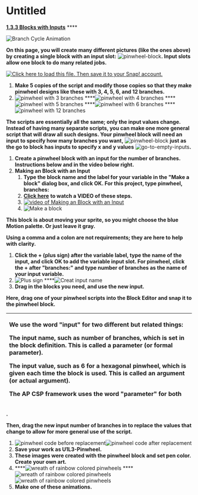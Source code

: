# Untitled



[**1.3.3 Blocks with Inputs**](https://bjc.edc.org/bjc-r/cur/programming/1-introduction/3-drawing/3-blocks-with-inputs.html?topic=nyc_bjc%2F1-intro-loops.topic&course=bjc4nyc.html&novideo&noassignment) ****

![Branch Cycle Animation](https://lh5.googleusercontent.com/fyNskTkdS0DY5pre9fHMoVDJnFVpMMLzJCCs6598uSv2udPuJzM6um3spxqYbUkC7UHjvlMkT1Z2SyqBhDETrN8untZCbXq6VByBFf2h26Kp_ljL4Hz7ddqW7oSqLoAR7Rj8C_0)

**On this page, you will create many different pictures \(like the ones above\) by creating a single block with an input slot:** ![pinwheel-block](https://lh4.googleusercontent.com/A-B3JLbQfXzjLvzHn80C8OIEp9fkBnkPqB5OdmU-tc_hfbfvZ_qY4YqQxuRyLHYPNR1JOwSaZjIFcA43WbqG7ZB0UNH-th_DVmvuSbgA4x1HJfBpmfVHN0uE_thhTMzxhhl-NJc)**. Input slots allow one block to do many related jobs.**

[![Click here to load this file. Then save it to your Snap! account.](https://lh6.googleusercontent.com/IaDf9D5S3p1Fgl9EwybQIc7k9UDsKUUrW-Zpln1V25WPd24CTLy0Imndiwi295E23UMVEMhdBIzntzp_OwuFeGf1mb3Gt1MuCMnm5lLNF5ioF-CCkGvlmPThvMzPOXzO7GcWPxU)](http://snap.berkeley.edu/snapsource/snap.html#open:http://bjc.edc.org/bjc-r/prog/1-introduction/U1L3-Pinwheel.xml)

1. **Make 5 copies of the script and modify those copies so that they make pinwheel designs like these with 3, 4, 5, 6, and 12 branches.**
2. ![pinwheel with 3 branches](https://lh3.googleusercontent.com/Lh132WOLMllbL3lWGpLjIBb7wslYny_mbG_QELfPqjFyL7dwlWK248-kElAhemJGQ9iFKVag2YphDYUDx4OdpWyYfNZujBqtmbxIaVDTnuhxq841l_63pvI5_MwyGwLztdVqz84) ****![pinwheel with 4 branches](https://lh6.googleusercontent.com/gBuLcag_q0HQGR1PXSJRHqBRxGTMKETaym5hRflaUE0cRGC98PEBgTIo2xusObl3b3jTENGDPJdGSZhqPS_UCZRXsvemadgPeCl0SX-hp6RKxN2Mdb8GhJ-VWSl2_q-cmJV67gY) ****![pinwheel with 5 branches](https://lh3.googleusercontent.com/LzJnSaq_vFSvnJnj6HI-jgwJTYZ41T5NXAYpUg3JT-3GIyFOZZ7EYmLaleIRTyBwiaB35MgJN3QY3YgPTcAQpm2QCQiVPGihXLCciDjlYuUIZXbbSzgWPOmSw3E0m-rGCQPqEhg) ****![pinwheel with 6 branches](https://lh5.googleusercontent.com/Qzj6OxVrA9EzgHdGuxp84I1Xkrw9Mr2avXbK3u_YvpF7hmiwAB9HJ93IViyf8bBa9n-yqmufBLLJjD5UD8dC9iqmQ3IlOFjSc7f2qG7UCksdDN0vRPiYiTkp7PgLooOtbwx9Jl8) ****![pinwheel with 12 branches](https://lh4.googleusercontent.com/i-AFP7PNdBltYdKF76YWRROZa3-z3OF0BmV4RZ2lOE_ja5kkwIMW3OLgH22aVGHJlripVUPBa8kWgZbiB8wj3m9iVBsdrBuzTY74BfSqxj1TDHY9Tz0HvBiFP5pf9CukVC_1JhU)

**The scripts are essentially all the same; only the input values change. Instead of having many separate scripts, you can make one more general script that will draw all such designs. Your pinwheel block will need an input to specify how many branches you want,** ![pinwheel-block](https://lh3.googleusercontent.com/QYR8xkRJEYS-Z3GNmvl_gEkorTP77zyw7Va8kxwZnLoSygK-6zFyjPGLwRpHCWNsvirWJVhFHUHLV5gR0uO4gy_Wlqtj9mUnXDq3kfDKHggORhRdg37ofvkCLH2Uk0P9bbauptY) **just as the go to block has inputs to specify x and y values** ![go-to-empty-inputs](https://lh3.googleusercontent.com/qi4y7_uU5TON4igbhLM4Wa-TBjvx7sgBgCidya1BJP2xyvsD9U5kz6M9htteazrCcdaBJ1JuqX0GPXFgCzxAaH8C_X7S3u1TrEzqiNADblZMWwnwzgMM9ueeh10B2-K3bA0QjVo)**.**  


1. **Create a pinwheel block with an input for the number of branches. Instructions below and in the video below right.**
2. **Making an Block with an Input**
   1. **Type the block name and the label for your variable in the "Make a block" dialog box, and click OK. For this project, type pinwheel, branches:**
   2. [**Click here**](https://drive.google.com/file/d/0ByQqv1wHXg3rM0RsNVdmN21Nek0/view?usp=sharing) **to watch a VIDEO of these steps.**
   3. [![video of Making an Block with an Input](https://lh6.googleusercontent.com/UhfDtK8bbPXvwXARxPOhO2oiqQFyIne3OR33EV7eEJKOcQx4EXfVUNzqrPS3odrzNBwRDzmqQfIghEaOLsNSaV-_hinMtGyUt6w_W6n1ruYJIBWrPPAKiox6hi0RmKmLOC_o-WE)](https://drive.google.com/file/d/0ByQqv1wHXg3rM0RsNVdmN21Nek0/view?usp=sharing)
   4. ![Make a block](https://lh3.googleusercontent.com/Gg6uvWoLNIG63SWskV5hsaKpCvmxg3rL5FQek7DMBWlbOe1vl4V4fmJHJzr2YUI0_HWNid-hpEMh1Pkw3UJok3TWe1FQkT89uDq5FOHZjIVrRjv_vWWA01Nif-RwgByUwduv1rI)

**This block is about moving your sprite, so you might choose the blue Motion palette. Or just leave it gray.**

**Using a comma and a colon are not requirements; they are here to help with clarity.**

1. **Click the + \(plus sign\) after the variable label, type the name of the input, and click OK to add the variable input slot. For pinwheel, click the + after "branches:" and type number of branches as the name of your input variable.**
2. ![Plus sign](https://lh3.googleusercontent.com/_fqBYGdAMsQSWFasY_y51nZVCKHf4NnKTkK_lHzWQU6hUTot4QxW8_PelNl0LD-T47T7pC5PKjxWxiqXIdYrviPCtK-k2c6wTD4j1u2t5GpqqeHYyPxCXxBuAQ7EAnCEmA8bc_Y) ****![Creat input name](https://lh3.googleusercontent.com/B2TbBgSOYO9grAdkfzsg_dpwbhWTffcYBdOyIKSYoHA_ieNCNVMC-OfasKkaqBBxZM3h2rYmbMv2SD27O480SXBxbeJ6GjBRdp4eKQla5wWDgNru7aNvlFCDzkwGeBkxP8uQ3NQ)
3. **Drag in the blocks you need, and use the new input.**

**Here, drag one of your pinwheel scripts into the Block Editor and snap it to the pinwheel block.**

<table>
  <thead>
    <tr>
      <th style="text-align:left">
        <p><b>We use the word &quot;input&quot; for two different but related things:</b>
        </p>
        <p><b>The input name, such as number of branches, which is set in the block definition. This is called a parameter (or formal parameter).</b>
        </p>
        <p><b>The input value, such as 6 for a hexagonal pinwheel, which is given each time the block is used. This is called an argument (or actual argument).</b>
        </p>
        <p><b>The AP CSP framework uses the word &quot;parameter&quot; for both</b>
        </p>
      </th>
    </tr>
  </thead>
  <tbody></tbody>
</table>

**.**

**Then, drag the new input number of branches in to replace the values that change to allow for more general use of the script.**

1. ![pinwheel code before replacement](https://lh6.googleusercontent.com/jrHqIzT2IWwdq0vACpV8jzAFrRyhzxiOm4f8ClHnFaDT36JPwkaYEekEVOCQyk0Crf2_AwRkJXSoKmcsPxqzIslcyRhaYXbq5MrS9cc0BMvf82b1IIw0D0-zQo9nG9CXqm4sDdk)![pinwheel code after replacement](https://lh4.googleusercontent.com/UuiblbgHE0qekKmpTu9uFNuOx4uzFJ4GKea2gZcE-jWG8sWRHIgz2_BbSQSRNLdMSaLjgQHsHgqFYK18Ywmt7T7ptjnGHJS-6I_ndH69F9wbG98rfpu5dmg8dLc9e2H7lttJh74)
2. **Save your work as U1L3-Pinwheel.**
3. **These images were created with the pinwheel block and set pen color. Create your own art.**
4.  ****![wreath of rainbow colored pinwheels](https://lh4.googleusercontent.com/OzAvySh97ESHsacSIw0ICFkzqoa1E_H0QObK4oo8mpac-jcHYvpIXdnpzOjLfvaAbdqcX1SBg1i2z5fonLWUY1IxJF1IzEM5296jFTPhrqdT4LoelHoxGNijVbrKJj4JC183rXw) ****![wreath of rainbow colored pinwheels](https://lh5.googleusercontent.com/Az-D0k3Zq46MpzgjrFd7NeTSL29NjkGD0Dd9amZooAgmlJvVhES-aytYdcS1Gp-jBbh-f9bnRDaHW0hVubfdhVXvtIvpZmRYcTAB03RzhP6gn42ivHQsk3tdfZunhMfkHhoFa4c)![wreath of rainbow colored pinwheels](https://lh5.googleusercontent.com/W9zoDYKFZwyq9y9edOI4IKPExWl5S-gwiDEkAXvGUt_HGBvgd7-4BDf45zUaAyJKWRp7rKCWFkAXnxN_h6c2WfSMVhr_ibaASVFb5fIRPQRgVp_ma1Kh2HaPiOcY5ibTPWm2yFs)
5. **Make one of these animations.**

